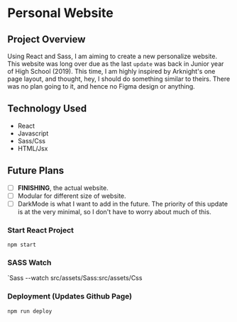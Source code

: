 # Personal Website

## Project Overview
Using React and Sass, I am aiming to create a new personalize website. This website was long over due as the last `update` was back in Junior year of High School (2019). This time, I am highly inspired by Arknight's one page layout, and thought, hey, I should do something similar to theirs. There was no plan going to it, and hence no Figma design or anything.

## Technology Used
- React
- Javascript
- Sass/Css
- HTML/Jsx

## Future Plans
- [ ] **FINISHING**, the actual website.
- [ ] Modular for different size of website.
- [ ] DarkMode is what I want to add in the future. The priority of this update is at the very minimal, so I don't have to worry about much of this.

### Start React Project
`npm start`

### SASS Watch
`Sass --watch src/assets/Sass:src/assets/Css

### Deployment (Updates Github Page)
`npm run deploy`
